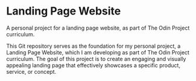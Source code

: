 # Landing Page Website
A personal project for a landing page website, as part of The Odin Project curriculum.

This Git repository serves as the foundation for my personal project, a Landing Page Website, which I am developing as part of The Odin Project curriculum. The goal of this project is to create an engaging and visually appealing landing page that effectively showcases a specific product, service, or concept.
